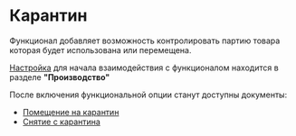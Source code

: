 # Карантин

Функционал добавляет возможность контролировать партию товара которая будет использована или перемещена.

[Настройка](QuarantineSettings.md) для начала взаимодействия с функционалом находится в разделе **"Производство"**

После включения функциональной опции станут доступны документы:

- [Помещение на карантин](QuarantineDocuments/QuarantinedPremises.md)
- [Снятие с карантина](QuarantineDocuments/RemovalFromQuarantine.md)
